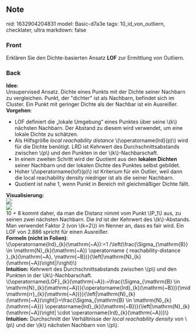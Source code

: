 ## Note
nid: 1632904204831
model: Basic-d7a3e
tags: 10_id_von_outliern, checklater, ultra
markdown: false

### Front
Erklären Sie den Dichte-basierten Ansatz <b>LOF</b> zur Ermittlung von Outliern.

### Back
<div>
  <b>Idee</b>:
</div>
<div>
  Unsupervised Ansatz. Dichte eines Punkts mit der Dichte seiner
  Nachbarn zu vergleichen. Punkt, der "dichter" ist als Nachbarn,
  befindet sich im Cluster. Ein Punkt mit geringer Dichte als der
  Nachbar ist ein Ausreißer.
</div>
<div>
  <b>Vorgehen</b>:
</div>
<ul>
  <li>LOF definiert die „lokale Umgebung“ eines Punktes über seine
  \(k\) nächsten Nachbarn. Der Abstand zu diesem wird verwendet, um
  eine lokale Dichte zu schätzen.
  <li>Als Hilfsgröße <i>local reachability distance</i>
  \(\operatorname{lrd}(p)\) wird für die Dichte benötigt. LRD ist
  Kehrwert des Durchschnittsabstands zwischen \(p\) und den Punkten
  in der \(k\)-Nachbarschaft.
  <li>In einem zweiten Schritt wird der Quotient aus den <b>lokalen
  Dichten</b> seiner Nachbarn und der lokalen Dichte des Punktes
  selbst gebildet.
  <li>Hoher \(\operatorname{lof}(p)\) ist Kriterium für ein
  Outlier, weil dann die local reachability density niedriger ist
  als die seiner Nachbarn.
  <li>Quotient ist nahe 1, wenn Punkt in Bereich mit gleichmäßiger
  Dichte fällt.
</ul>
<div>
  <b>Visualisierung:</b>
</div>
<div><img src=
"paste-49d6003857ec38f949db053a4d25904e7e544ff8.jpg"></div>
<div><img src=
"paste-d146c963d15d1a5f694515740290c2d0d34be937.jpg"></div>
<div>
  10 + 8 kommt daher, da man die Distanz nimmt vom Punkt \(P_1\)
  aus, zu seinen zwei nächsten Nachbarn. Die <i>lrd</i> ist der
  Kehrwert des \(k\)-Abstands. Man verwendet Faktor 2 (von \(k=2\))
  im Nenner an, dass es fair wird. Ein LOF von 2.886 spricht für
  einen Ausreißer.
</div>
<div>
  <b>Formeln (nicht in Folien)</b>:
</div>
<div>
  <div>
    \(\operatorname{lrd}_{k}(\mathrm{~A}):=1
    /\left(\frac{\Sigma_{\mathrm{B}} \in
    \mathrm{N}_{k}(\mathrm{~A}) \operatorname {
    reachability-distance }_{k}(\mathrm{~A},
    \mathrm{~B})}{\left|\mathrm{N}_{k}(\mathrm{~A})\right|}\right)\)
  </div>
</div>
<div>
  <b>Intuition:</b> Kehrwert des Durchschnittsabstands zwischen
  \(p\) und den Punkten in der \(k\)-Nachbarschaft.
</div>
<div>
  \(\operatorname{LOF}_{k}(\mathrm{~A}):=\frac{\Sigma_{\mathrm{B}
  \in
  \mathrm{N}_{k}(\mathrm{~A})}{\operatorname{lrd}_{k}(\mathrm{~B})}{\mid
  \mathrm{rr}_{k}(\mathrm{~A})}}{\left|\mathrm{N}_{k}(\mathrm{~A})\right|}=\frac{\Sigma_{\mathrm{B}
  \in \mathrm{N}_{k}(\mathrm{~A})}
  \operatorname{lrd}_{k}(\mathrm{~B})}{\left|\mathrm{N}_{k}(\mathrm{~A})\right|
  \cdot \operatorname{lrd}_{k}(\mathrm{~A})}\)
</div>
<div>
  <b>Intuition:</b> Durchschnitt der Verhältnisse der <i>local
  reachability density</i> von \(p\) und der \(k\) nächsten
  Nachbarn von \(p\).
</div>
